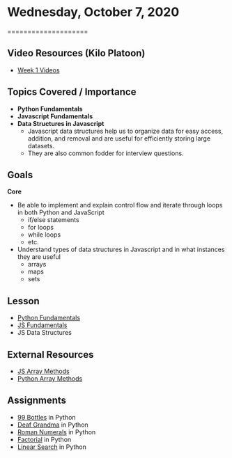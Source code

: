 # Wednesday, October 7, 2020
====================
## Video Resources (Kilo Platoon)
- [Week 1 Videos](https://www.youtube.com/playlist?list=PLu0CiQ7bzwESYJl7C3MPTh64EZP0Od-vW)

## Topics Covered / Importance
- **Python Fundamentals**
- **Javascript Fundamentals**
- **Data Structures in Javascript**
  - Javascript data structures help us to organize data for easy access, addition, and removal and are useful for efficiently storing large datasets.
  - They are also common fodder for interview questions.
​
## Goals
**Core**
- Be able to implement and explain control flow and iterate through loops in both Python and JavaScript
  - if/else statements
  - for loops
  - while loops
  - etc.
- Understand types of data structures in Javascript and in what instances they are useful
  - arrays
  - maps
  - sets
​
## Lesson
- [Python Fundamentals](https://github.com/mikeplatoon/curriculum/blob/master/week-01/lecture-materials/python_fundamentals.md)
- [JS Fundamentals](https://github.com/mikeplatoon/curriculum/blob/master/week-01/lecture-materials/javascript_control_flow.pdf)
- JS Data Structures

## External Resources
- [JS Array Methods](https://developer.mozilla.org/en-US/docs/Web/JavaScript/Reference/Global_Objects/Array)
- [Python Array Methods](https://www.programiz.com/python-programming/methods/list)
​
## Assignments
- [99 Bottles](https://github.com/mikeplatoon/99-Bottles) in Python
- [Deaf Grandma](https://github.com/mikeplatoon/deaf-grandma) in Python
- [Roman Numerals](https://github.com/mikeplatoon/roman-numerals) in Python
- [Factorial](https://github.com/mikeplatoon/factorial) in Python
- [Linear Search](https://github.com/mikeplatoon/linear-search) in Python
